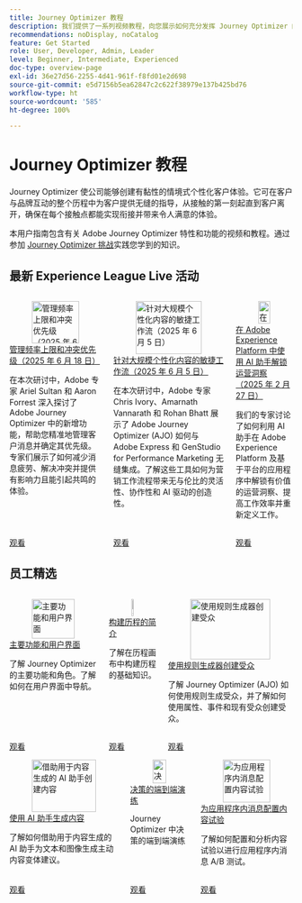 ```yaml
---
title: Journey Optimizer 教程
description: 我们提供了一系列视频教程，向您展示如何充分发挥 Journey Optimizer 的优势。
recommendations: noDisplay, noCatalog
feature: Get Started
role: User, Developer, Admin, Leader
level: Beginner, Intermediate, Experienced
doc-type: overview-page
exl-id: 36e27d56-2255-4d41-961f-f8fd01e2d698
source-git-commit: e5d7156b5ea62847c2c622f38979e137b425bd76
workflow-type: ht
source-wordcount: '585'
ht-degree: 100%

---
```



# Journey Optimizer 教程

Journey Optimizer 使公司能够创建有黏性的情境式个性化客户体验。它可在客户与品牌互动的整个历程中为客户提供无缝的指导，从接触的第一刻起直到客户离开，确保在每个接触点都能实现衔接并带来令人满意的体验。

本用户指南包含有关 Adobe Journey Optimizer 特性和功能的视频和教程。通过参加 [Journey Optimizer 挑战](https://experienceleague.adobe.com/zh-hans/docs/journey-optimizer-learn/challenges/introduction-and-prerequisites)实践您学到的知识。

<div id="recs-overview-body-1"></div>
<div id="recs-overview-body-2"></div>
<div id="recs-overview-body-3"></div>
<div id="recs-overview-body-4"></div>
<div id="recs-overview-body-5"></div>
<div id="recs-overview-body-6"></div>



## 最新 Experience League Live 活动

<!-- CARDS
* https://experienceleague.adobe.com/zh-hans/docs/events/experience-league-live-recordings/episodes/exl-live-episode-06-18-25
  {title = Master Frequency Capping & Conflict Prioritization (June 18, 2025)}
  {description = In this session, Adobe experts Ariel Sultan and Aaron Forrest dove into new features in Adobe Journey Optimizer to help you govern and prioritize customer messages with precision. They showed how to reduce messaging fatigue, resolve conflicts, and deliver impactful experiences that resonate. }
* https://experienceleague.adobe.com/zh-hans/docs/events/experience-league-live-recordings/episodes/exl-live-episode-40-2024-10-24
     {title = Agile Workflows for Personalized Content at Scale (June 05, 2025)}
     {description = In this session, Adobe experts Chris Ivory, Amarnath Vannarath, and Rohan Bhatt showcase how Adobe Journey Optimizer (AJO) seamlessly integrates with Adobe Express and GenStudio for Performance Marketing. Learn how these tools bring unparalleled flexibility, collaboration, and AI-powered creativity to your marketing workflows.}
* https://experienceleague.adobe.com/zh-hans/docs/events/experience-league-live-recordings/episodes/exl-live-episode-02-27-25
     {title = Unlocking operational insights with AI Assistant in Adobe Experience Platform (February 27, 2025)}
     {description = ur experts discussed how AI Assistant can unlock valuable operational insights, boosting productivity and redefining work in Adobe Experience Platform and its platform-based applications.}

-->
<!-- START CARDS HTML - DO NOT MODIFY BY HAND -->
<div class="columns">
    <div class="column is-half-tablet is-half-desktop is-one-third-widescreen" aria-label="Master Frequency Capping & Conflict Prioritization (June 18, 2025)">
        <div class="card" style="height: 100%; display: flex; flex-direction: column; height: 100%;">
            <div class="card-image">
                <figure class="image x-is-16by9">
                    <a href="https://experienceleague.adobe.com/zh-hans/docs/events/experience-league-live-recordings/episodes/exl-live-episode-06-18-25" title="管理频率上限和冲突优先级（2025 年 6 月 18 日）" target="_blank" rel="referrer">
                        <img class="is-bordered-r-small" src="https://video.tv.adobe.com/v/3464052/?format=jpeg&nocache=1750720617792" alt="管理频率上限和冲突优先级（2025 年 6 月 18 日）"
                             style="width: 100%; aspect-ratio: 16 / 9; object-fit: cover; overflow: hidden; display: block; margin: auto;">
                    </a>
                </figure>
            </div>
            <div class="card-content is-padded-small" style="display: flex; flex-direction: column; flex-grow: 1; justify-content: space-between;">
                <div class="top-card-content">
                    <p class="headline is-size-6 has-text-weight-bold">
                        <a href="https://experienceleague.adobe.com/zh-hans/docs/events/experience-league-live-recordings/episodes/exl-live-episode-06-18-25" target="_blank" rel="referrer" title="管理频率上限和冲突优先级（2025 年 6 月 18 日）">管理频率上限和冲突优先级（2025 年 6 月 18 日）</a>
                    </p>
                    <p class="is-size-6">在本次研讨中，Adobe 专家 Ariel Sultan 和 Aaron Forrest 深入探讨了 Adobe Journey Optimizer 中的新增功能，帮助您精准地管理客户消息并确定其优先级。专家们展示了如何减少消息疲劳、解决冲突并提供有影响力且能引起共鸣的体验。</p>
                </div>
                <a href="https://experienceleague.adobe.com/zh-hans/docs/events/experience-league-live-recordings/episodes/exl-live-episode-06-18-25" target="_blank" rel="referrer" class="spectrum-Button spectrum-Button--outline spectrum-Button--primary spectrum-Button--sizeM" style="align-self: flex-start; margin-top: 1rem;">
                    <span class="spectrum-Button-label has-no-wrap has-text-weight-bold">观看</span>
                </a>
            </div>
        </div>
    </div>
    <div class="column is-half-tablet is-half-desktop is-one-third-widescreen" aria-label="Agile Workflows for Personalized Content at Scale (June 05, 2025)">
        <div class="card" style="height: 100%; display: flex; flex-direction: column; height: 100%;">
            <div class="card-image">
                <figure class="image x-is-16by9">
                    <a href="https://experienceleague.adobe.com/zh-hans/docs/events/experience-league-live-recordings/episodes/exl-live-episode-40-2024-10-24" title="针对大规模个性化内容的敏捷工作流（2025 年 6 月 5 日）" target="_blank" rel="referrer">
                        <img class="is-bordered-r-small" src="https://video.tv.adobe.com/v/3436457?format=jpeg&nocache=1750720617807" alt="针对大规模个性化内容的敏捷工作流（2025 年 6 月 5 日）"
                             style="width: 100%; aspect-ratio: 16 / 9; object-fit: cover; overflow: hidden; display: block; margin: auto;">
                    </a>
                </figure>
            </div>
            <div class="card-content is-padded-small" style="display: flex; flex-direction: column; flex-grow: 1; justify-content: space-between;">
                <div class="top-card-content">
                    <p class="headline is-size-6 has-text-weight-bold">
                        <a href="https://experienceleague.adobe.com/zh-hans/docs/events/experience-league-live-recordings/episodes/exl-live-episode-40-2024-10-24" target="_blank" rel="referrer" title="针对大规模个性化内容的敏捷工作流（2025 年 6 月 5 日）">针对大规模个性化内容的敏捷工作流（2025 年 6 月 5 日）</a>
                    </p>
                    <p class="is-size-6">在本次研讨中，Adobe 专家 Chris Ivory、Amarnath Vannarath 和 Rohan Bhatt 展示了 Adobe Journey Optimizer (AJO) 如何与 Adobe Express 和 GenStudio for Performance Marketing 无缝集成。了解这些工具如何为营销工作流程带来无与伦比的灵活性、协作性和 AI 驱动的创造性。</p>
                </div>
                <a href="https://experienceleague.adobe.com/zh-hans/docs/events/experience-league-live-recordings/episodes/exl-live-episode-40-2024-10-24" target="_blank" rel="referrer" class="spectrum-Button spectrum-Button--outline spectrum-Button--primary spectrum-Button--sizeM" style="align-self: flex-start; margin-top: 1rem;">
                    <span class="spectrum-Button-label has-no-wrap has-text-weight-bold">观看</span>
                </a>
            </div>
        </div>
    </div>
    <div class="column is-half-tablet is-half-desktop is-one-third-widescreen" aria-label="Unlocking operational insights with AI Assistant in Adobe Experience Platform (February 27, 2025)">
        <div class="card" style="height: 100%; display: flex; flex-direction: column; height: 100%;">
            <div class="card-image">
                <figure class="image x-is-16by9">
                    <a href="https://experienceleague.adobe.com/zh-hans/docs/events/experience-league-live-recordings/episodes/exl-live-episode-02-27-25" title="在 Adobe Experience Platform 中使用 AI 助手解锁运营洞察（2025 年 2 月 27 日）" target="_blank" rel="referrer">
                        <img class="is-bordered-r-small" src="https://video.tv.adobe.com/v/3448635/?format=jpeg&nocache=1750720617800" alt="在 Adobe Experience Platform 中使用 AI 助手解锁运营洞察（2025 年 2 月 27 日）"
                             style="width: 100%; aspect-ratio: 16 / 9; object-fit: cover; overflow: hidden; display: block; margin: auto;">
                    </a>
                </figure>
            </div>
            <div class="card-content is-padded-small" style="display: flex; flex-direction: column; flex-grow: 1; justify-content: space-between;">
                <div class="top-card-content">
                    <p class="headline is-size-6 has-text-weight-bold">
                        <a href="https://experienceleague.adobe.com/zh-hans/docs/events/experience-league-live-recordings/episodes/exl-live-episode-02-27-25" target="_blank" rel="referrer" title="在 Adobe Experience Platform 中使用 AI 助手解锁运营洞察（2025 年 2 月 27 日）">在 Adobe Experience Platform 中使用 AI 助手解锁运营洞察（2025 年 2 月 27 日）</a>
                    </p>
                    <p class="is-size-6">我们的专家讨论了如何利用 AI 助手在 Adobe Experience Platform 及基于平台的应用程序中解锁有价值的运营洞察、提高工作效率并重新定义工作。</p>
                </div>
                <a href="https://experienceleague.adobe.com/zh-hans/docs/events/experience-league-live-recordings/episodes/exl-live-episode-02-27-25" target="_blank" rel="referrer" class="spectrum-Button spectrum-Button--outline spectrum-Button--primary spectrum-Button--sizeM" style="align-self: flex-start; margin-top: 1rem;">
                    <span class="spectrum-Button-label has-no-wrap has-text-weight-bold">观看</span>
                </a>
            </div>
        </div>
    </div>
</div>
<!-- END CARDS HTML - DO NOT MODIFY BY HAND -->

<div id="staff-picks-section">

## 员工精选

<!-- CARDS

* https://experienceleague.adobe.com/zh-hans/docs/journey-optimizer-learn/tutorials/introduction-to-journey-optimizer/key-capabilities-and-user-interface
* https://experienceleague.adobe.com/zh-hans/docs/journey-optimizer-learn/tutorials/create-journeys/introduction-to-building-a-journey
* https://experienceleague.adobe.com/zh-hans/docs/journey-optimizer-learn/tutorials/profiles-audiences-subscriptions/create-audiences-using-the-rule-builder

-->
<!-- START CARDS HTML - DO NOT MODIFY BY HAND -->
<div class="columns">
    <div class="column is-half-tablet is-half-desktop is-one-third-widescreen" aria-label="Key capabilities and the user interface">
        <div class="card" style="height: 100%; display: flex; flex-direction: column; height: 100%;">
            <div class="card-image">
                <figure class="image x-is-16by9">
                    <a href="https://experienceleague.adobe.com/zh-hans/docs/journey-optimizer-learn/tutorials/introduction-to-journey-optimizer/key-capabilities-and-user-interface" title="主要功能和用户界面" target="_blank" rel="referrer">
                        <img class="is-bordered-r-small" src="https://video.tv.adobe.com/v/3424995?format=jpeg&nocache=1750720618534" alt="主要功能和用户界面"
                             style="width: 100%; aspect-ratio: 16 / 9; object-fit: cover; overflow: hidden; display: block; margin: auto;">
                    </a>
                </figure>
            </div>
            <div class="card-content is-padded-small" style="display: flex; flex-direction: column; flex-grow: 1; justify-content: space-between;">
                <div class="top-card-content">
                    <p class="headline is-size-6 has-text-weight-bold">
                        <a href="https://experienceleague.adobe.com/zh-hans/docs/journey-optimizer-learn/tutorials/introduction-to-journey-optimizer/key-capabilities-and-user-interface" target="_blank" rel="referrer" title="主要功能和用户界面">主要功能和用户界面</a>
                    </p>
                    <p class="is-size-6">了解 Journey Optimizer 的主要功能和角色。了解如何在用户界面中导航。</p>
                </div>
                <a href="https://experienceleague.adobe.com/zh-hans/docs/journey-optimizer-learn/tutorials/introduction-to-journey-optimizer/key-capabilities-and-user-interface" target="_blank" rel="referrer" class="spectrum-Button spectrum-Button--outline spectrum-Button--primary spectrum-Button--sizeM" style="align-self: flex-start; margin-top: 1rem;">
                    <span class="spectrum-Button-label has-no-wrap has-text-weight-bold">观看</span>
                </a>
            </div>
        </div>
    </div>
    <div class="column is-half-tablet is-half-desktop is-one-third-widescreen" aria-label="Introduction to building a journey">
        <div class="card" style="height: 100%; display: flex; flex-direction: column; height: 100%;">
            <div class="card-image">
                <figure class="image x-is-16by9">
                    <a href="https://experienceleague.adobe.com/zh-hans/docs/journey-optimizer-learn/tutorials/create-journeys/introduction-to-building-a-journey" title="构建历程的简介" target="_blank" rel="referrer">
                        <img class="is-bordered-r-small" src="https://video.tv.adobe.com/v/3424996?format=jpeg&nocache=1750720618508" alt="构建历程的简介"
                             style="width: 100%; aspect-ratio: 16 / 9; object-fit: cover; overflow: hidden; display: block; margin: auto;">
                    </a>
                </figure>
            </div>
            <div class="card-content is-padded-small" style="display: flex; flex-direction: column; flex-grow: 1; justify-content: space-between;">
                <div class="top-card-content">
                    <p class="headline is-size-6 has-text-weight-bold">
                        <a href="https://experienceleague.adobe.com/zh-hans/docs/journey-optimizer-learn/tutorials/create-journeys/introduction-to-building-a-journey" target="_blank" rel="referrer" title="构建历程的简介">构建历程的简介</a>
                    </p>
                    <p class="is-size-6">了解在历程画布中构建历程的基础知识。</p>
                </div>
                <a href="https://experienceleague.adobe.com/zh-hans/docs/journey-optimizer-learn/tutorials/create-journeys/introduction-to-building-a-journey" target="_blank" rel="referrer" class="spectrum-Button spectrum-Button--outline spectrum-Button--primary spectrum-Button--sizeM" style="align-self: flex-start; margin-top: 1rem;">
                    <span class="spectrum-Button-label has-no-wrap has-text-weight-bold">观看</span>
                </a>
            </div>
        </div>
    </div>
    <div class="column is-half-tablet is-half-desktop is-one-third-widescreen" aria-label="Create an audience using the rule builder">
        <div class="card" style="height: 100%; display: flex; flex-direction: column; height: 100%;">
            <div class="card-image">
                <figure class="image x-is-16by9">
                    <a href="https://experienceleague.adobe.com/zh-hans/docs/journey-optimizer-learn/tutorials/profiles-audiences-subscriptions/create-audiences-using-the-rule-builder" title="使用规则生成器创建受众" target="_blank" rel="referrer">
                        <img class="is-bordered-r-small" src="https://video.tv.adobe.com/v/3425020?format=jpeg&nocache=1750720618527" alt="使用规则生成器创建受众"
                             style="width: 100%; aspect-ratio: 16 / 9; object-fit: cover; overflow: hidden; display: block; margin: auto;">
                    </a>
                </figure>
            </div>
            <div class="card-content is-padded-small" style="display: flex; flex-direction: column; flex-grow: 1; justify-content: space-between;">
                <div class="top-card-content">
                    <p class="headline is-size-6 has-text-weight-bold">
                        <a href="https://experienceleague.adobe.com/zh-hans/docs/journey-optimizer-learn/tutorials/profiles-audiences-subscriptions/create-audiences-using-the-rule-builder" target="_blank" rel="referrer" title="使用规则生成器创建受众">使用规则生成器创建受众</a>
                    </p>
                    <p class="is-size-6">了解 Journey Optimizer (AJO) 如何使用规则生成受众，并了解如何使用属性、事件和现有受众创建受众。</p>
                </div>
                <a href="https://experienceleague.adobe.com/zh-hans/docs/journey-optimizer-learn/tutorials/profiles-audiences-subscriptions/create-audiences-using-the-rule-builder" target="_blank" rel="referrer" class="spectrum-Button spectrum-Button--outline spectrum-Button--primary spectrum-Button--sizeM" style="align-self: flex-start; margin-top: 1rem;">
                    <span class="spectrum-Button-label has-no-wrap has-text-weight-bold">观看</span>
                </a>
            </div>
        </div>
    </div>
</div>
<!-- END CARDS HTML - DO NOT MODIFY BY HAND -->

<!-- CARDS
* https://experienceleague.adobe.com/zh-hans/docs/journey-optimizer-learn/tutorials/content-management/ai-assistant/create-content-using-ai-assistant-for-content-generation
* https://experienceleague.adobe.com/zh-hans/docs/journey-optimizer-learn/tutorials/decision-capabilities/decisioning/decisioning-end-to-end
* https://experienceleague.adobe.com/zh-hans/docs/journey-optimizer-learn/tutorials/channels/in-app-channel/content-experiments-for-in-app-messages

-->
<!-- START CARDS HTML - DO NOT MODIFY BY HAND -->
<div class="columns">
    <div class="column is-half-tablet is-half-desktop is-one-third-widescreen" aria-label="Create content using the AI Assistant for content generation">
        <div class="card" style="height: 100%; display: flex; flex-direction: column; height: 100%;">
            <div class="card-image">
                <figure class="image x-is-16by9">
                    <a href="https://experienceleague.adobe.com/zh-hans/docs/journey-optimizer-learn/tutorials/content-management/ai-assistant/create-content-using-ai-assistant-for-content-generation" title="借助用于内容生成的 AI 助手创建内容" target="_blank" rel="referrer">
                        <img class="is-bordered-r-small" src="https://video.tv.adobe.com/v/3434635/?format=jpeg&nocache=1750720619194" alt="借助用于内容生成的 AI 助手创建内容"
                             style="width: 100%; aspect-ratio: 16 / 9; object-fit: cover; overflow: hidden; display: block; margin: auto;">
                    </a>
                </figure>
            </div>
            <div class="card-content is-padded-small" style="display: flex; flex-direction: column; flex-grow: 1; justify-content: space-between;">
                <div class="top-card-content">
                    <p class="headline is-size-6 has-text-weight-bold">
                        <a href="https://experienceleague.adobe.com/zh-hans/docs/journey-optimizer-learn/tutorials/content-management/ai-assistant/create-content-using-ai-assistant-for-content-generation" target="_blank" rel="referrer" title="借助用于内容生成的 AI 助手创建内容">使用 AI 助手生成内容</a>
                    </p>
                    <p class="is-size-6">了解如何借助用于内容生成的 AI 助手为文本和图像生成主动内容变体建议。</p>
                </div>
                <a href="https://experienceleague.adobe.com/zh-hans/docs/journey-optimizer-learn/tutorials/content-management/ai-assistant/create-content-using-ai-assistant-for-content-generation" target="_blank" rel="referrer" class="spectrum-Button spectrum-Button--outline spectrum-Button--primary spectrum-Button--sizeM" style="align-self: flex-start; margin-top: 1rem;">
                    <span class="spectrum-Button-label has-no-wrap has-text-weight-bold">观看</span>
                </a>
            </div>
        </div>
    </div>
    <div class="column is-half-tablet is-half-desktop is-one-third-widescreen" aria-label="Decisioning end-to-end walkthrough">
        <div class="card" style="height: 100%; display: flex; flex-direction: column; height: 100%;">
            <div class="card-image">
                <figure class="image x-is-16by9">
                    <a href="https://experienceleague.adobe.com/zh-hans/docs/journey-optimizer-learn/tutorials/decision-capabilities/decisioning/decisioning-end-to-end" title="决策的端到端演练" target="_blank" rel="referrer">
                        <img class="is-bordered-r-small" src="https://video.tv.adobe.com/v/3451100/?format=jpeg&nocache=1750720619211" alt="决策的端到端演练"
                             style="width: 100%; aspect-ratio: 16 / 9; object-fit: cover; overflow: hidden; display: block; margin: auto;">
                    </a>
                </figure>
            </div>
            <div class="card-content is-padded-small" style="display: flex; flex-direction: column; flex-grow: 1; justify-content: space-between;">
                <div class="top-card-content">
                    <p class="headline is-size-6 has-text-weight-bold">
                        <a href="https://experienceleague.adobe.com/zh-hans/docs/journey-optimizer-learn/tutorials/decision-capabilities/decisioning/decisioning-end-to-end" target="_blank" rel="referrer" title="决策的端到端演练">决策的端到端演练</a>
                    </p>
                    <p class="is-size-6">Journey Optimizer 中决策的端到端演练</p>
                </div>
                <a href="https://experienceleague.adobe.com/zh-hans/docs/journey-optimizer-learn/tutorials/decision-capabilities/decisioning/decisioning-end-to-end" target="_blank" rel="referrer" class="spectrum-Button spectrum-Button--outline spectrum-Button--primary spectrum-Button--sizeM" style="align-self: flex-start; margin-top: 1rem;">
                    <span class="spectrum-Button-label has-no-wrap has-text-weight-bold">观看</span>
                </a>
            </div>
        </div>
    </div>
    <div class="column is-half-tablet is-half-desktop is-one-third-widescreen" aria-label="Configure content experiments for in-app messages">
        <div class="card" style="height: 100%; display: flex; flex-direction: column; height: 100%;">
            <div class="card-image">
                <figure class="image x-is-16by9">
                    <a href="https://experienceleague.adobe.com/zh-hans/docs/journey-optimizer-learn/tutorials/channels/in-app-channel/content-experiments-for-in-app-messages" title="为应用程序内消息配置内容试验" target="_blank" rel="referrer">
                        <img class="is-bordered-r-small" src="https://video.tv.adobe.com/v/3419898/?format=jpeg&nocache=1750720619204" alt="为应用程序内消息配置内容试验"
                             style="width: 100%; aspect-ratio: 16 / 9; object-fit: cover; overflow: hidden; display: block; margin: auto;">
                    </a>
                </figure>
            </div>
            <div class="card-content is-padded-small" style="display: flex; flex-direction: column; flex-grow: 1; justify-content: space-between;">
                <div class="top-card-content">
                    <p class="headline is-size-6 has-text-weight-bold">
                        <a href="https://experienceleague.adobe.com/zh-hans/docs/journey-optimizer-learn/tutorials/channels/in-app-channel/content-experiments-for-in-app-messages" target="_blank" rel="referrer" title="为应用程序内消息配置内容试验">为应用程序内消息配置内容试验</a>
                    </p>
                    <p class="is-size-6">了解如何配置和分析内容试验以进行应用程序内消息 A/B 测试。</p>
                </div>
                <a href="https://experienceleague.adobe.com/zh-hans/docs/journey-optimizer-learn/tutorials/channels/in-app-channel/content-experiments-for-in-app-messages" target="_blank" rel="referrer" class="spectrum-Button spectrum-Button--outline spectrum-Button--primary spectrum-Button--sizeM" style="align-self: flex-start; margin-top: 1rem;">
                    <span class="spectrum-Button-label has-no-wrap has-text-weight-bold">观看</span>
                </a>
            </div>
        </div>
    </div>
</div>
<!-- END CARDS HTML - DO NOT MODIFY BY HAND -->

